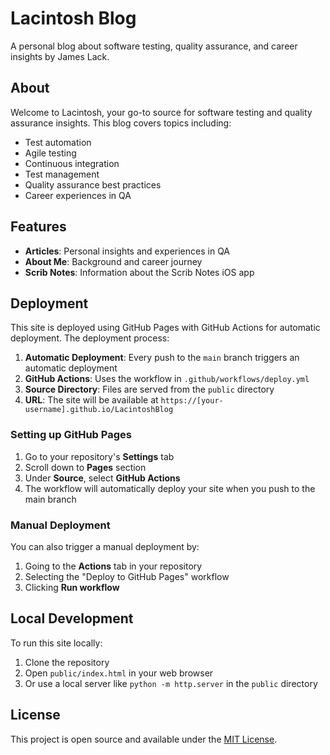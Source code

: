 # Lacintosh Blog

A personal blog about software testing, quality assurance, and career insights by James Lack.

## About

Welcome to Lacintosh, your go-to source for software testing and quality assurance insights. This blog covers topics including:

- Test automation
- Agile testing
- Continuous integration
- Test management
- Quality assurance best practices
- Career experiences in QA

## Features

- **Articles**: Personal insights and experiences in QA
- **About Me**: Background and career journey
- **Scrib Notes**: Information about the Scrib Notes iOS app

## Deployment

This site is deployed using GitHub Pages with GitHub Actions for automatic deployment. The deployment process:

1. **Automatic Deployment**: Every push to the `main` branch triggers an automatic deployment
2. **GitHub Actions**: Uses the workflow in `.github/workflows/deploy.yml`
3. **Source Directory**: Files are served from the `public` directory
4. **URL**: The site will be available at `https://[your-username].github.io/LacintoshBlog`

### Setting up GitHub Pages

1. Go to your repository's **Settings** tab
2. Scroll down to **Pages** section
3. Under **Source**, select **GitHub Actions**
4. The workflow will automatically deploy your site when you push to the main branch

### Manual Deployment

You can also trigger a manual deployment by:
1. Going to the **Actions** tab in your repository
2. Selecting the "Deploy to GitHub Pages" workflow
3. Clicking **Run workflow**

## Local Development

To run this site locally:

1. Clone the repository
2. Open `public/index.html` in your web browser
3. Or use a local server like `python -m http.server` in the `public` directory

## License

This project is open source and available under the [MIT License](LICENSE).
